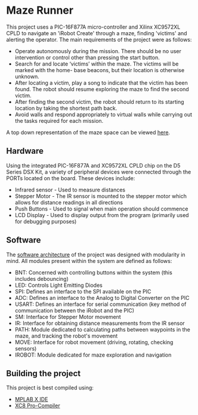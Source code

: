 # Maze Runner
 
This project uses a PIC-16F877A micro-controller and Xilinx XC9572XL CPLD to navigate
an 'iRobot Create' through a maze, finding 'victims' and alerting the operator.
The main requirements of the project were as follows:
+ Operate autonomously during the mission. There should be no user intervention or control
other than pressing the start button.
+ Search for and locate ‘victims’ within the maze. The victims will be marked with the home-
base beacons, but their location is otherwise unknown.
+ After locating a victim, play a song to indicate that the victim has been found. The robot
should resume exploring the maze to find the second victim.
+ After finding the second victim, the robot should return to its starting location by taking the
shortest path back.
+ Avoid walls and respond appropriately to virtual walls while carrying out the tasks required
for each mission.

A top down representation of the maze space can be viewed [here](maze.png).

## Hardware

Using the integrated PIC-16F877A and XC9572XL CPLD chip on the D5 Series DSX Kit, a variety
of peripheral devices were connected through the PORTs located on the board. These devices
include:
+ Infrared sensor - Used to measure distances
+ Stepper Motor - The IR sensor is mounted to the stepper motor which allows for distance readings in all directions
+ Push Buttons - Used to signal when main operation should commence
+ LCD Display - Used to display output from the program (primarily used for debugging purposes)

## Software

The [software architecture](sys-arch.JPG) of the project was designed with modularity in mind.
All modules present within the system are defined as follows:
+ BNT: Concerned with controlling buttons within the system (this includes debouncing)
+ LED: Controls Light Emitting Diodes
+ SPI: Defines an interface to the SPI available on the PIC
+ ADC: Defines an interface to the Analog to Digital Converter on the PIC
+ USART: Defines an interface for serial communication (key method of communication between the iRobot and the PIC)
+ SM: Interface for Stepper Motor movement
+ IR: Interface for obtaining distance measurements from the IR sensor
+ PATH: Module dedicated to calculating paths between waypoints in the maze, and tracking the robot's movement
+ MOVE: Interface for robot movement (driving, rotating, checking sensors)
+ IROBOT: Module dedicated for maze exploration and navigation

## Building the project

This project is best compiled using:
+ [MPLAB X IDE](http://www.microchip.com/mplab/mplab-x-ide)
+ [XC8 Pro-Compiler](http://www.microchip.com/mplab/compilers)
